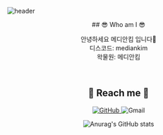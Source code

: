 ![header](https://capsule-render.vercel.app/api?type=waving&color=3eb489&height=200&section=header&text=Median%20Kim%20&fontSize=80&animation=twinkling&fontAlign=65&fontColor=2E2E2E)

<div align="center">
  ## 😎 Who am I 😎
  <p>
  안녕하세요 메디안킴 입니다👋<br/>
  디스코드: mediankim<br/>
  왁물원: 메디안킴<br/>
  </p>
  <br/>
    
  ## 💌 Reach me 💌
  <p>
  <a href = "https://github.com/mediankkim"> <img alt="GitHub" src ="https://img.shields.io/badge/GitHub-181717.svg?&style=for-the-badge&logo=GitHub&logoColor=white"/> </a>
  <img alt="Gmail" src="https://img.shields.io/badge/mediankkim@gmail.com-EA4335.svg?&style=for-the-badge&logo=Gmail&logoColor=white"/>
  
  ![Anurag's GitHub stats](https://github-readme-stats.vercel.app/api?username=mediankkim&show_icons=true&theme=vue)
  </P>
  <br/>
</div>
